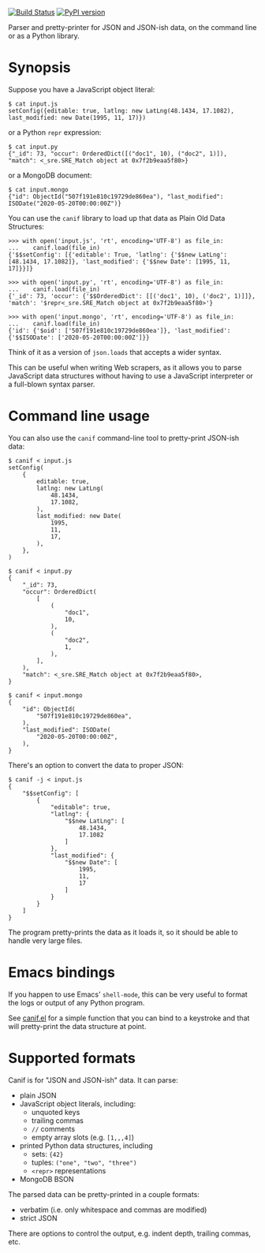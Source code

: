 [![Build Status](https://travis-ci.org/saintamh/canif.svg?branch=master)](https://travis-ci.org/saintamh/canif)
[![PyPI version](https://badge.fury.io/py/canif.svg)](https://pypi.org/project/canif/)

Parser and pretty-printer for JSON and JSON-ish data, on the command line or as a Python library.


Synopsis
========

Suppose you have a JavaScript object literal:

```console
$ cat input.js
setConfig({editable: true, latlng: new LatLng(48.1434, 17.1082), last_modified: new Date(1995, 11, 17)})
```

or a Python `repr` expression:

```console
$ cat input.py
{"_id": 73, "occur": OrderedDict([("doc1", 10), ("doc2", 1)]), "match": <_sre.SRE_Match object at 0x7f2b9eaa5f80>}
```

or a MongoDB document:

```console
$ cat input.mongo
{"id": ObjectId("507f191e810c19729de860ea"), "last_modified": ISODate("2020-05-20T00:00:00Z")}
```

You can use the `canif` library to load up that data as Plain Old Data Structures:

```pycon
>>> with open('input.js', 'rt', encoding='UTF-8') as file_in:
...    canif.load(file_in)
{'$$setConfig': [{'editable': True, 'latlng': {'$$new LatLng': [48.1434, 17.1082]}, 'last_modified': {'$$new Date': [1995, 11, 17]}}]}
```

```pycon
>>> with open('input.py', 'rt', encoding='UTF-8') as file_in:
...    canif.load(file_in)
{'_id': 73, 'occur': {'$$OrderedDict': [[('doc1', 10), ('doc2', 1)]]}, 'match': '$repr<_sre.SRE_Match object at 0x7f2b9eaa5f80>'}
```

```pycon
>>> with open('input.mongo', 'rt', encoding='UTF-8') as file_in:
...    canif.load(file_in)
{'id': {'$oid': ['507f191e810c19729de860ea']}, 'last_modified': {'$$ISODate': ['2020-05-20T00:00:00Z']}}
```

Think of it as a version of `json.loads` that accepts a wider syntax. 

This can be useful when writing Web scrapers, as it allows you to parse JavaScript data structures without having to use a
JavaScript interpreter or a full-blown syntax parser.


Command line usage
==================

You can also use the `canif` command-line tool to pretty-print JSON-ish data:

```console
$ canif < input.js
setConfig(
    {
        editable: true,
        latlng: new LatLng(
            48.1434,
            17.1082,
        ),
        last_modified: new Date(
            1995,
            11,
            17,
        ),
    },
)
```

```console
$ canif < input.py
{
    "_id": 73,
    "occur": OrderedDict(
        [
            (
                "doc1",
                10,
            ),
            (
                "doc2",
                1,
            ),
        ],
    ),
    "match": <_sre.SRE_Match object at 0x7f2b9eaa5f80>,
}
```

```console
$ canif < input.mongo
{
    "id": ObjectId(
        "507f191e810c19729de860ea",
    ),
    "last_modified": ISODate(
        "2020-05-20T00:00:00Z",
    ),
}
```

There's an option to convert the data to proper JSON:

```console
$ canif -j < input.js
{
    "$$setConfig": [
        {
            "editable": true,
            "latlng": {
                "$$new LatLng": [
                    48.1434,
                    17.1082
                ]
            },
            "last_modified": {
                "$$new Date": [
                    1995,
                    11,
                    17
                ]
            }
        }
    ]
}
```

The program pretty-prints the data as it loads it, so it should be able to handle very large files.


Emacs bindings
==============

If you happen to use Emacs' `shell-mode`, this can be very useful to format the logs or output of any Python program.

See [canif.el](emacs/canif.el) for a simple function that you can bind to a keystroke and that will pretty-print the data structure
at point.


Supported formats
=================

Canif is for "JSON and JSON-ish" data. It can parse:

* plain JSON
* JavaScript object literals, including:
  * unquoted keys
  * trailing commas
  * `//` comments
  * empty array slots (e.g. `[1,,,4]`)
* printed Python data structures, including
  * sets: `{42}`
  * tuples: `("one", "two", "three")`
  * `<repr>` representations 
* MongoDB BSON

The parsed data can be pretty-printed in a couple formats:

* verbatim (i.e. only whitespace and commas are modified)
* strict JSON

There are options to control the output, e.g. indent depth, trailing commas, etc.